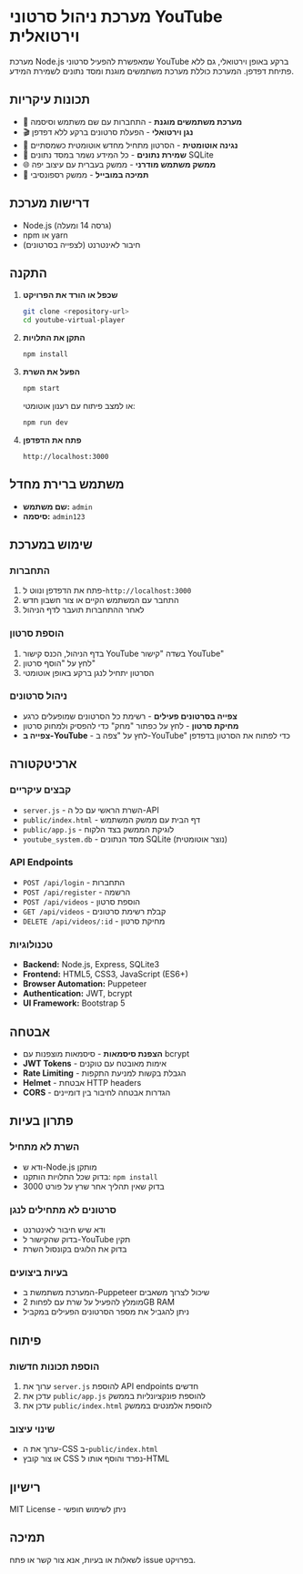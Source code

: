# מערכת ניהול סרטוני YouTube וירטואלית

מערכת Node.js שמאפשרת להפעיל סרטוני YouTube ברקע באופן וירטואלי, גם ללא פתיחת דפדפן. המערכת כוללת מערכת משתמשים מוגנת ומסד נתונים לשמירת המידע.

## תכונות עיקריות

- 🔐 **מערכת משתמשים מוגנת** - התחברות עם שם משתמש וסיסמה
- 🎬 **נגן וירטואלי** - הפעלת סרטונים ברקע ללא דפדפן
- 🔄 **נגינה אוטומטית** - הסרטון מתחיל מחדש אוטומטית כשמסתיים
- 💾 **שמירת נתונים** - כל המידע נשמר במסד נתונים SQLite
- 🌐 **ממשק משתמש מודרני** - ממשק בעברית עם עיצוב יפה
- 📱 **תמיכה במובייל** - ממשק רספונסיבי

## דרישות מערכת

- Node.js (גרסה 14 ומעלה)
- npm או yarn
- חיבור לאינטרנט (לצפייה בסרטונים)

## התקנה

1. **שכפל או הורד את הפרויקט**
   ```bash
   git clone <repository-url>
   cd youtube-virtual-player
   ```

2. **התקן את התלויות**
   ```bash
   npm install
   ```

3. **הפעל את השרת**
   ```bash
   npm start
   ```

   או למצב פיתוח עם רענון אוטומטי:
   ```bash
   npm run dev
   ```

4. **פתח את הדפדפן**
   ```
   http://localhost:3000
   ```

## משתמש ברירת מחדל

- **שם משתמש:** `admin`
- **סיסמה:** `admin123`

## שימוש במערכת

### התחברות
1. פתח את הדפדפן ונווט ל-`http://localhost:3000`
2. התחבר עם המשתמש הקיים או צור חשבון חדש
3. לאחר ההתחברות תועבר לדף הניהול

### הוספת סרטון
1. בדף הניהול, הכנס קישור YouTube בשדה "קישור YouTube"
2. לחץ על "הוסף סרטון"
3. הסרטון יתחיל לנגן ברקע באופן אוטומטי

### ניהול סרטונים
- **צפייה בסרטונים פעילים** - רשימת כל הסרטונים שמופעלים כרגע
- **מחיקת סרטון** - לחץ על כפתור "מחק" כדי להפסיק ולמחוק סרטון
- **צפייה ב-YouTube** - לחץ על "צפה ב-YouTube" כדי לפתוח את הסרטון בדפדפן

## ארכיטקטורה

### קבצים עיקריים
- `server.js` - השרת הראשי עם כל ה-API
- `public/index.html` - דף הבית עם ממשק המשתמש
- `public/app.js` - לוגיקת הממשק בצד הלקוח
- `youtube_system.db` - מסד הנתונים SQLite (נוצר אוטומטית)

### API Endpoints
- `POST /api/login` - התחברות
- `POST /api/register` - הרשמה
- `POST /api/videos` - הוספת סרטון
- `GET /api/videos` - קבלת רשימת סרטונים
- `DELETE /api/videos/:id` - מחיקת סרטון

### טכנולוגיות
- **Backend:** Node.js, Express, SQLite3
- **Frontend:** HTML5, CSS3, JavaScript (ES6+)
- **Browser Automation:** Puppeteer
- **Authentication:** JWT, bcrypt
- **UI Framework:** Bootstrap 5

## אבטחה

- **הצפנת סיסמאות** - סיסמאות מוצפנות עם bcrypt
- **JWT Tokens** - אימות מאובטח עם טוקנים
- **Rate Limiting** - הגבלת בקשות למניעת התקפות
- **Helmet** - אבטחת HTTP headers
- **CORS** - הגדרות אבטחה לחיבור בין דומיינים

## פתרון בעיות

### השרת לא מתחיל
- ודא ש-Node.js מותקן
- בדוק שכל התלויות הותקנו: `npm install`
- בדוק שאין תהליך אחר שרץ על פורט 3000

### סרטונים לא מתחילים לנגן
- ודא שיש חיבור לאינטרנט
- בדוק שהקישור ל-YouTube תקין
- בדוק את הלוגים בקונסול השרת

### בעיות ביצועים
- המערכת משתמשת ב-Puppeteer שיכול לצרוך משאבים
- מומלץ להפעיל על שרת עם לפחות 2GB RAM
- ניתן להגביל את מספר הסרטונים הפעילים במקביל

## פיתוח

### הוספת תכונות חדשות
1. ערוך את `server.js` להוספת API endpoints חדשים
2. עדכן את `public/app.js` להוספת פונקציונליות בממשק
3. עדכן את `public/index.html` להוספת אלמנטים בממשק

### שינוי עיצוב
- ערוך את ה-CSS ב-`public/index.html`
- או צור קובץ CSS נפרד והוסף אותו ל-HTML

## רישיון

MIT License - ניתן לשימוש חופשי

## תמיכה

לשאלות או בעיות, אנא צור קשר או פתח issue בפרויקט. 